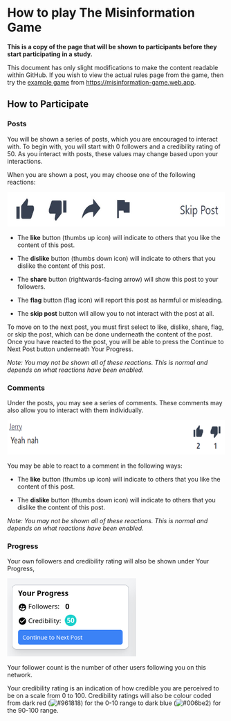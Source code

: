 # How to play The Misinformation Game

**This is a copy of the page that will be shown to
participants before they start participating in a study.**

This document has only slight modifications to make the content
readable within GitHub. If you wish to view the actual
rules page from the game, then try the
[example game](https://misinformation-game.web.app/study/axsvxt37ctac6ltr)
from https://misinformation-game.web.app.

## How to Participate

### Posts
You will be shown a series of posts, which you are encouraged
to interact with. To begin with, you will start with 0 followers
and a credibility rating of 50. As you interact with posts, these
values may change based upon your interactions.

When you are shown a post, you may choose one of the following
reactions:

<img src="screenshots/reaction-options.png" alt="Options to use to react to posts" height="80" />

- The **like** button (thumbs up icon) will indicate to others
  that you like the content of this post.

- The **dislike** button (thumbs down icon) will indicate to
  others that you dislike the content of this post.

- The **share** button (rightwards-facing arrow) will show
  this post to your followers.

- The **flag** button (flag icon) will report this post as
  harmful or misleading.

- The **skip post** button will allow you to not interact with
  the post at all.

To move on to the next post, you must first select to like,
dislike, share, flag, or skip the post, which can be done
underneath the content of the post. Once you have reacted
to the post, you will be able to press the Continue to
Next Post button underneath Your Progress.

_Note: You may not be shown all of these reactions. This 
is normal and depends on what reactions have been enabled._

### Comments 
Under the posts, you may see a series of comments. These comments
may also allow you to interact with them individually.

<img src="screenshots/comment.png" alt="comment" height="80" />

You may be able to react to a comment in the following ways:

- The **like** button (thumbs up icon) will indicate to others
  that you like the content of this post.

- The **dislike** button (thumbs down icon) will indicate to
  others that you dislike the content of this post.
  
_Note: You may not be shown all of these reactions. This 
is normal and depends on what reactions have been enabled._

### Progress
Your own followers and credibility rating will also be shown
under Your Progress,

<img src="screenshots/example-your-progress.png" alt="Example Your Progress" height="180" />

Your follower count is the number of other users following
you on this network.

Your credibility rating is an indication of how credible
you are perceived to be on a scale from 0 to 100. Credibility
ratings will also be colour coded from dark red
(<img class="inline-img" src="https://via.placeholder.com/15/961818/000000?text=+" alt="#961818">)
for the 0-10 range to dark blue
(<img class="inline-img" src="https://via.placeholder.com/15/006be2/000000?text=+" alt="#006be2">)
for the 90-100 range.
